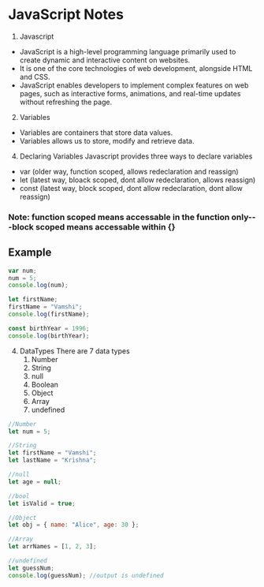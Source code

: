 # JavaScript Notes

1. Javascript
- JavaScript is a high-level programming language primarily used to create dynamic and interactive content on websites.
- It is one of the core technologies of web development, alongside HTML and CSS.
- JavaScript enables developers to implement complex features on web pages, such as interactive forms, animations, and real-time updates without refreshing the page.

2. Variables
- Variables are containers that store data values.
- Variables allows us to store, modify and retrieve data.

4. Declaring Variables
   Javascript provides three ways to declare variables
- var (older way, function scoped, allows redeclaration and reassign)
- let (latest way, bloack scoped, dont allow redeclaration, allows reassign)
- const (latest way, block scoped, dont allow redeclaration, dont allow reassign)

 ### Note: function scoped means accessable in the function only---block scoped means accessable within {}

 ## Example
```javascript
var num;
num = 5;
console.log(num);

let firstName;
firstName = "Vamshi";
console.log(firstName);

const birthYear = 1996;
console.log(birthYear);
```
4. DataTypes
   There are 7 data types
   1) Number
   2) String
   3) null
   4) Boolean
   5) Object
   6) Array
   7) undefined
  
```javascript
//Number
let num = 5;

//String
let firstName = "Vamshi";
let lastName = "Krishna";

//null
let age = null;

//bool
let isValid = true;

//Object
let obj = { name: "Alice", age: 30 };

//Array
let arrNames = [1, 2, 3];

//undefined
let guessNum;
console.log(guessNum); //output is undefined
```
